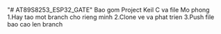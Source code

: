"# AT89S8253_ESP32_GATE" 
Bao gom Project Keil C va file Mo phong 
1.Hay tao mot branch cho rieng minh
2.Clone ve va phat trien
3.Push file bao cao len branch
